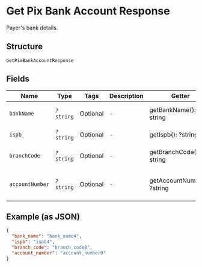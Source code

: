 
# Get Pix Bank Account Response

Payer's bank details.

## Structure

`GetPixBankAccountResponse`

## Fields

| Name | Type | Tags | Description | Getter | Setter |
|  --- | --- | --- | --- | --- | --- |
| `bankName` | `?string` | Optional | - | getBankName(): ?string | setBankName(?string bankName): void |
| `ispb` | `?string` | Optional | - | getIspb(): ?string | setIspb(?string ispb): void |
| `branchCode` | `?string` | Optional | - | getBranchCode(): ?string | setBranchCode(?string branchCode): void |
| `accountNumber` | `?string` | Optional | - | getAccountNumber(): ?string | setAccountNumber(?string accountNumber): void |

## Example (as JSON)

```json
{
  "bank_name": "bank_name4",
  "ispb": "ispb4",
  "branch_code": "branch_code8",
  "account_number": "account_number0"
}
```

